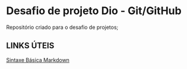 # Desafio de projeto Dio - Git/GitHub
Repositório criado para o desafio de projetos;

## LINKS ÚTEIS
[Sintaxe Básica Markdown](https://www.markdownguide.org/)
